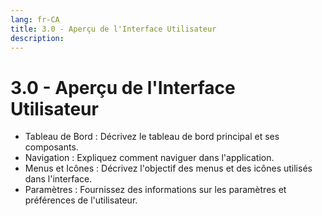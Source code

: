 ```yaml
---
lang: fr-CA
title: 3.0 - Aperçu de l'Interface Utilisateur
description:
---
```

# 3.0 - Aperçu de l'Interface Utilisateur

- Tableau de Bord : Décrivez le tableau de bord principal et ses composants.
- Navigation : Expliquez comment naviguer dans l'application.
- Menus et Icônes : Décrivez l'objectif des menus et des icônes utilisés dans l'interface.
- Paramètres : Fournissez des informations sur les paramètres et préférences de l'utilisateur.
